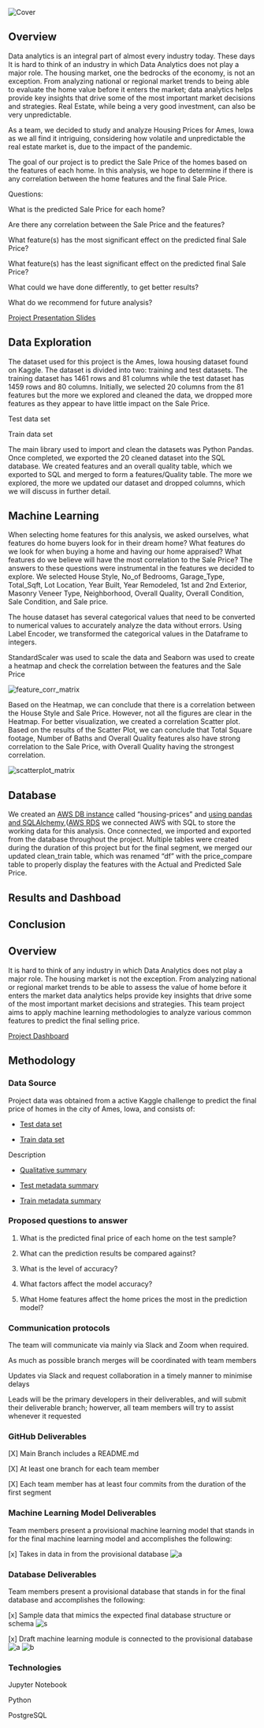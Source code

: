 
![Cover](https://user-images.githubusercontent.com/85421407/142972893-15a9e96c-7e7c-46eb-bff5-8f324ee45638.png)

## Overview

Data analytics is an integral part of almost every industry today. These days It is hard to think of an industry in which Data Analytics does not play a major role.  The housing market, one the bedrocks of the economy, is not an exception. From analyzing national or regional market trends to being able to evaluate the home value before it enters the market; data analytics helps provide key insights that drive some of the most important market decisions and strategies. Real Estate, while being a very good investment, can also be very unpredictable.

As a team, we decided to study and analyze Housing Prices for Ames, Iowa as we all find it intriguing, considering how volatile and unpredictable the real estate market is, due to the impact of the pandemic. 

The goal of our project is to predict the Sale Price of the homes based on the features of each home. In this analysis, we hope to determine if there is any correlation between the home features and the final Sale Price.

Questions:

What is the predicted Sale Price for each home?

Are there any correlation between the Sale Price and the features?

What feature(s) has the most significant effect on the predicted final Sale Price?

What feature(s) has the least significant effect on the predicted final Sale Price?

What could we have done differently, to get better results?

What do we recommend for future analysis?

[Project Presentation Slides](https://docs.google.com/presentation/d/1CP-Y-DHtzvPq8qeBXkekO-sVphJCxbwzYxdpZ75kIPY/edit#slide=id.p1)

## Data Exploration

The dataset used for this project is the Ames, Iowa housing dataset found on Kaggle. The dataset is divided into two: training and test datasets. The training dataset has 1461 rows and 81 columns while the test dataset has 1459 rows and 80 columns. Initially, we selected 20 columns from the 81 features but the more we explored and cleaned the data, we dropped more features as they appear to have little impact on the Sale Price. 

Test data set

Train data set

The main library used to import and clean the datasets was Python Pandas. Once completed, we exported the 20 cleaned dataset into the SQL database. We created features and an overall quality table, which we exported to SQL and merged to form a features/Quality table. The more we explored, the more we updated our dataset and dropped columns, which we will discuss in further detail.

## Machine Learning

When selecting home features for this analysis, we asked ourselves, what features do home buyers look for in their dream home? What features do we look for when buying a home and having our home appraised? What features do we believe will have the most correlation to the Sale Price? The answers to these questions were instrumental in the features we decided to explore. We selected House Style, No_of Bedrooms, Garage_Type, Total_Sqft, Lot Location, Year Built, Year Remodeled, 1st and 2nd Exterior, Masonry Veneer Type, Neighborhood, Overall Quality, Overall Condition, Sale Condition, and Sale price. 

The house dataset has several categorical values that need to be converted to numerical values to accurately analyze the data without errors. Using Label Encoder, we transformed the categorical values in the Dataframe to integers.

StandardScaler was used to scale the data and Seaborn was used to create a heatmap and check the correlation between the features and the Sale Price

![feature_corr_matrix](https://user-images.githubusercontent.com/85421407/142972745-45b22e35-672b-48a2-8ea8-5363f85b1238.png)

Based on the Heatmap, we can conclude that there is a correlation between the House Style and Sale Price. However, not all the figures are clear in the Heatmap. For better visualization, we created a correlation Scatter plot. Based on the results of the Scatter Plot, we can conclude that Total Square footage, Number of Baths and Overall Quality features also have strong correlation to the Sale Price, with Overall Quality having the strongest correlation.

![scatterplot_matrix](https://user-images.githubusercontent.com/85421407/142975667-e94d2f65-dcd0-4278-8a1c-feaae83d1ed6.png)

## Database

We created an [AWS DB instance](https://user-images.githubusercontent.com/85421407/142973441-79e27fed-3e89-4d6e-a320-d15a67af2310.GIF) called “housing-prices” and [using pandas and SQLAlchemy](),([AWS RDS](https://github.com/serpaulus/Predicting_the_Final_Home_Price/blob/main/Resources/AWS%20RDS%20DB.png) we connected AWS with SQL to store the working data for this analysis. Once connected, we imported and exported from the database throughout the project. Multiple tables were created during the duration of this project but for the final segment, we merged our updated clean_train table, which was renamed “df” with the price_compare table to properly display the features with the Actual and Predicted Sale Price.



## Results and Dashboad


## Conclusion






## Overview

It is hard to think of any industry in which Data Analytics does not play a major role.  The housing market is not the exception. From analyzing national or regional market trends to be able to assess the value of home before it enters the market data analytics helps provide key insights that drive some of the most important market decisions and strategies. This team project aims to apply machine learning methodologies to analyze various common features to predict the final selling price.     

[Project Dashboard](https://public.tableau.com/views/PredicttheFinalHomePrice/Dashboard?:language=en-US&publish=yes&:display_count=n&:origin=viz_share_link)

## Methodology

### Data Source

Project data was obtained from a active Kaggle challenge to predict the final price of homes in the city of Ames, Iowa, and consists of:

   - [Test data set](https://github.com/serpaulus/Final_Project/blob/main/Data_Sets/test.csv)

   - [Train data set](https://github.com/serpaulus/Final_Project/blob/main/Data_Sets/train.csv)

Description

   - [Qualitative summary](https://github.com/serpaulus/Final_Project/blob/main/Data_Sets/kaggle_data_description.txt)

   - [Test metadata summary](https://github.com/serpaulus/Final_Project/blob/main/Data_Sets/tst_desc.csv)

   - [Train metadata summary](https://github.com/serpaulus/Final_Project/blob/main/Data_Sets/train_desc.csv)
   
      


   

 
 ### Proposed questions to answer 
    
   1)	What is the predicted final price of each home on the test sample?

   2)	What can the prediction results be compared against?

   3)	What is the level of accuracy?

   4)	What factors affect the model accuracy?

   5)	What Home features affect the home prices the most in the prediction model?


  ### Communication protocols
  
 The team will communicate via mainly via Slack and Zoom when required. 

 As much as possible branch merges will be coordinated with team members

 Updates via Slack and request collaboration in a timely manner to minimise delays 

 Leads will be the primary developers in their deliverables, and will submit their deliverable branch; howerver, all team members will try to 
 assist whenever it requested
        
    
 ### GitHub Deliverables 
     
 [X] Main Branch includes a README.md

 [X] At least one branch for each team member

 [X] Each team member has at least four commits from the duration of the first segment


 ### Machine Learning Model Deliverables
 

Team members present a provisional machine learning model that stands in for the final machine learning model and accomplishes the following:
 
[x] Takes in data in from the provisional database
![a](https://github.com/serpaulus/Final_Project/blob/main/Resources/ML_deliv1.PNG)
  
 
### Database Deliverables


Team members present a provisional database that stands in for the final database and accomplishes the following: 
 
[x] Sample data that mimics the expected final database structure or schema
![s](https://github.com/serpaulus/Final_Project/blob/main/Resources/tables_in_pgsql.PNG)

[x] Draft machine learning module is connected to the provisional database
![a](https://github.com/serpaulus/Final_Project/blob/main/Resources/ML_deliv2a.PNG) 
![b](https://github.com/serpaulus/Final_Project/blob/main/Resources/train_lrm_results_in_db.PNG)     

### Technologies

Jupyter Notebook

Python

PostgreSQL




    
    
 



    
    

  
    
    

    
    

    

